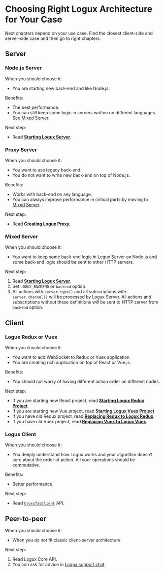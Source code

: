 # Choosing Right Logux Architecture for Your Case

Next chapters depend on your use case. Find the closest client-side and server-side case and then go to right chapters.


## Server

### Node.js Server

When you should choose it:

* You are starting new back-end and like Node.js.

Benefits:

* The best performance.
* You can still keep some logic in servers written on different languages. See [Mixed Server](#mixed-server).

Next step:

* Read **[Starting Logux Server](../starting/node-server.md)**.

### Proxy Server

When you should choose it:

* You want to use legacy back-end.
* You do not want to write new back-end on top of Node.js.

Benefits:

* Works with back-end on any language.
* You can always improve performance in critical parts by moving to [Mixed Server](#mixed-server).

Next step:

* Read **[Creating Logux Proxy](../starting/proxy-server.md)**.


### Mixed Server

When you should choose it:

* You want to keep some back-end logic in Logux Server on Node.js and some back-end logic should be sent to other HTTP servers.

Next step:

1. Read **[Starting Logux Server](../starting/node-server.md)**.
2. Set `LOGUX_BACKEND` or `backend` option.
3. All actions with `server.type()` and all subscriptions with `server.channel()` will be processed by Logux Server. All actions and subscriptions without these definitions will be sent to HTTP server from `backend` option.


## Client

### Logux Redux or Vuex

When you should choose it:

* You want to add WebSocket to Redux or Vuex application.
* You are creating rich application on top of React or Vue.js.

Benefits:

* You should not worry of having different action order on different nodes.

Next step:

* If you are starting new React project, read **[Starting Logux Redux Project](../starting/new-redux-client.md)**.
* If you are starting new Vue project, read **[Starting Logux Vuex Project](../starting/new-vuex-client.md)**.
* If you have old Redux project, read **[Replacing Redux to Logux Redux](../starting/replace-redux.md)**.
* If you have old Vuex project, read **[Replacing Vuex to Logux Vuex](../starting/replace-vuex.md)**.


### Logux Client

When you should choose it:

* You deeply understand how Logux works and your algorithm doesn’t care about the order of action. All your operations should be commutative.

Benefits:

* Better performance.

Next step:

* Read [`CrossTabClient`](https://logux.org/web-api/#crosstabclient) API.


## Peer-to-peer

When you should choose it:

* When you do not fit classic client-server architecture.

Next step:

1. Read Logux Core API.
2. You can ask for advice in [Logux support chat](https://gitter.im/logux/logux).
